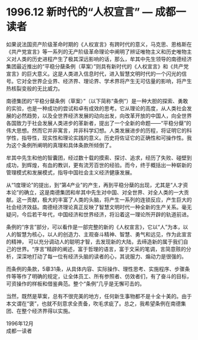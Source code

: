 # 1996.12 新时代的“人权宣言”  — 成都一读者

如果说法国资产阶级革命时期的《人权宣言》有跨时代的意义，马克思、恩格斯在《共产党宣言》等一系列的无产阶级革命理论中阐明了辨证唯物主义和历史唯物主义对人类的历史进程产生了极其深远影响的话，那么，牟其中先生领导的南德经济集团最近推出的“平稳分蘖条例（草案）”则具有新时代的《人权宣言》和《共产党宣言》的巨大意义。这是人类进入信息时代，进入智慧文明时代的一个闪光的信号。它对全世界企业界、经济界、理论界、学术界将产生无可估量的影响，将产生热核裂变般的无比威力。  
  
 南德集团的“平稳分蘖条例（草案）”（以下简称“条例”）是一种大胆的探索、勇敢的实验，也是一种成功的尝试和卓有成效的思考。它从理论的高度，从人类社会发展的必然趋势，以及全世界经济发展的动向出发，向改革开放的中国人，向全世界各国致力于社会发展人类进步的革新者，提出了一个全新的命题——“平稳分蘖”的伟大思想。然而它并非寓言，并非科学幻想。人类发展进步的历程，将证明它的科学性，指导性，现实性和理论实践的意义。历史将佐证它的正确性和可操作性。我为这个条例所阐明的真理和具体条款所倾倒了。  
  
 牟其中先生和他的智囊团，经过数十载的摸索、探讨、追求，经历了失败、碰壁到成功，到辉煌，有血的教训，更有流芳百世的经验。而今，终于概括出一种崭新的管理模式和发展模式，指导中国社会主义经济健康发展。  
  
 从“1度理论”的提出，到“第4产业”的产生，再到平稳分蘖的出现，尤其是“人才资本论”的确立，这是南德集团和牟其中先生对中国、对全世界、对全人类的一大贡献。这一贡献，极大的丰富了人类的头脑，将产生一系列的连锁反应，产生巨大的社会经济效益。南德经济理论真正反映了智慧文明时代一种全新的生产关系。毫无疑问，今后若干年代，中国经济和世界经济，将沿着这一理论所开辟的轨道前进。  
  
 条例的“序言”部分，可以看作是一部完整的新的《人权宣言》，它以“人”为本，以人的智慧为核心，以人的创造力、主观奋斗精神、智慧、勇气和远见，作为此宣言的精神， 可以充分调动人的聪明才智，去发现新的大陆，去缔造新的属于我们自己的世界。“序言”精辟的阐述，富于哲理的语言，富于文采的笔调，言简意赅的分析，深深地打动了每一位有经济头脑的读者的心，其说服力、煽动力是很强的。  
  
 而条例的条款，5章31条，从具体内容、实际操作、理性思考、实施程序、步骤条件等等作了明确的规定，让全体员工、所有参照者、仿效者们，有了奋斗的目标，可资操作的样板和借鉴典范。整个“条例”几乎是无懈可击的。  
  
 当然，既然是草案，总有不很完美的地方，任何新生事物都不是十全十美的。由于本文谓在“褒”，也就不刻意求全责备，吹毛求疵了。总之，我希望条例在南德集团、在整个经济界得以实施。

1996年12月  
成都一读者

